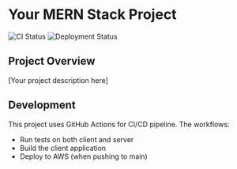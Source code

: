 # Your MERN Stack Project

![CI Status](https://github.com/YOUR_USERNAME/YOUR_REPO/actions/workflows/ci.yml/badge.svg)
![Deployment Status](https://github.com/YOUR_USERNAME/YOUR_REPO/actions/workflows/deploy.yml/badge.svg)

## Project Overview
[Your project description here]

## Development

This project uses GitHub Actions for CI/CD pipeline. The workflows:
- Run tests on both client and server
- Build the client application
- Deploy to AWS (when pushing to main)
